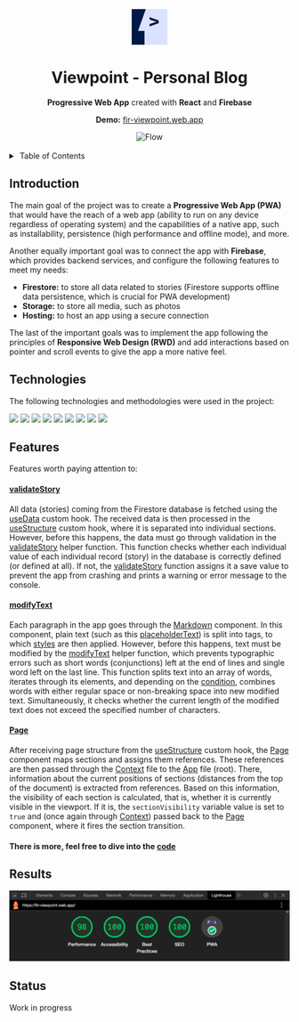 <div align="center">
  <img src="public/manifest-icon-512.maskable.png" alt="Icon" width="64" />
  <h1>Viewpoint - Personal Blog</h1>
  <p><strong>Progressive Web App</strong> created with <strong>React</strong> and <strong>Firebase</strong></p>
  <p><strong>Demo:</strong> <a href="https://fir-viewpoint.web.app">fir-viewpoint.web.app</a></p>
  <img src="flow.gif" alt="Flow" width="400" />
</div>
<br />
<details>
  <summary> Table of Contents</summary>
  <ul>
    <li><a href="#introduction">Introduction</a></li>
    <li><a href="#technologies">Technologies</a></li>
    <li><a href="#features">Features</a></li>
    <li><a href="#results">Results</a></li>
    <li><a href="#status">Status</a></li>
  </ul>
</details>

## Introduction

The main goal of the project was to create a **Progressive Web App (PWA)** that would have the reach of a web app (ability to run on any device regardless of operating system) and the capabilities of a native app, such as installability, persistence (high performance and offline mode), and more.

Another equally important goal was to connect the app with **Firebase**, which provides backend services, and configure the following features to meet my needs:

- **Firestore:** to store all data related to stories (Firestore supports offline data persistence, which is crucial for PWA development)
- **Storage:** to store all media, such as photos
- **Hosting:** to host an app using a secure connection

The last of the important goals was to implement the app following the principles of **Responsive Web Design (RWD)** and add interactions based on pointer and scroll events to give the app a more native feel.

## Technologies

The following technologies and methodologies were used in the project:

![](https://img.shields.io/badge/React-18.2.0-61DAFB?logo=react&logoColor=61DAFB)
![](https://img.shields.io/badge/TypeScript-4.9.5-3178C6?logo=typescript&logoColor=3178C6)
![](https://img.shields.io/badge/Sass-1.65.1-CC6699?logo=sass&logoColor=CC6699)
![](https://img.shields.io/badge/Firebase-10.1.0-FFCA28?logo=firebase&logoColor=FFCA28)
![](https://img.shields.io/badge/Markdown-555?logo=markdown&logoColor=111)
![](https://img.shields.io/badge/Progressive_Web_App-555?logo=pwa&logoColor=111)
![](https://img.shields.io/badge/Responsive_Web_Design-555)
![](https://img.shields.io/badge/Material_Design-555)
![](https://img.shields.io/badge/Regular_Expression-555)

## Features

Features worth paying attention to:

#### [validateStory](src/helpers/validateStory.ts)

All data (stories) coming from the Firestore database is fetched using the [useData](src/hooks/useData.ts) custom hook. The received data is then processed in the [useStructure](src/hooks/useStructure.tsx) custom hook, where it is separated into individual sections. However, before this happens, the data must go through validation in the [validateStory](src/helpers/validateStory.ts) helper function. This function checks whether each individual value of each individual record (story) in the database is correctly defined (or defined at all). If not, the [validateStory](src/helpers/validateStory.ts) function assigns it a save value to prevent the app from crashing and prints a warning or error message to the console.

#### [modifyText](src/helpers/modifyText.ts)

Each paragraph in the app goes through the [Markdown](src/components/Markdown/Markdown.tsx) component. In this component, plain text (such as this [placeholderText](https://github.com/mcktrjn/viewpoint/blob/77abee5e5c8402e81a8b896ceca8add48fc40364/src/constants.ts#L39-L85)) is split into tags, to which [styles](src/components/Markdown/Markdown.module.scss) are then applied. However, before this happens, text must be modified by the [modifyText](src/helpers/modifyText.ts) helper function, which prevents typographic errors such as short words (conjunctions) left at the end of lines and single word left on the last line. This function splits text into an array of words, iterates through its elements, and depending on the [condition](https://github.com/mcktrjn/viewpoint/blob/77abee5e5c8402e81a8b896ceca8add48fc40364/src/helpers/modifyText.ts#L32-L33), combines words with either regular space or non-breaking space into new modified text. Simultaneously, it checks whether the current length of the modified text does not exceed the specified number of characters.

#### [Page](src/components/Page/Page.tsx)

After receiving page structure from the [useStructure](src/hooks/useStructure.tsx) custom hook, the [Page](src/components/Page/Page.tsx) component maps sections and assigns them references. These references are then passed through the [Context](src/Context.ts) file to the [App](src/App.tsx) file (root). There, information about the current positions of sections (distances from the top of the document) is extracted from references. Based on this information, the visibility of each section is calculated, that is, whether it is currently visible in the viewport. If it is, the `sectionVisibility` variable value is set to `true` and (once again through [Context](src/Context.ts)) passed back to the [Page](src/components/Page/Page.tsx) component, where it fires the section transition.

#### There is more, feel free to dive into the [code](src)

## Results

<div align="center">
  <img src="lighthouse.png" alt="Lighthouse" />
</div>

## Status

Work in progress
